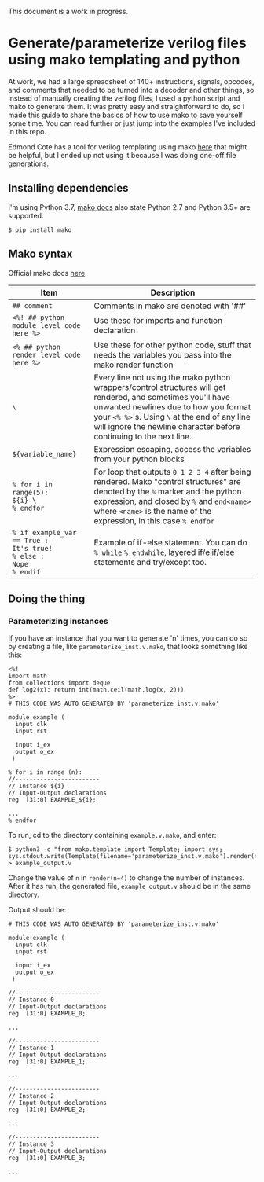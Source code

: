 This document is a work in progress.
# Generate/parameterize verilog files using mako templating and python

At work, we had a large spreadsheet of 140+ instructions, signals, opcodes, and comments that needed to be turned into a decoder and other things, so instead of manually creating the verilog files, I used a python script and mako to generate them. It was pretty easy and straightforward to do, so I made this guide to share the basics of how to use mako to save yourself some time. You can read further or just jump into the examples I've included in this repo.

Edmond Cote has a tool for verilog templating using mako [here](https://github.com/edcote/vmako) that might be helpful, but I ended up not using it because I was doing one-off file generations.

## Installing dependencies
I'm using Python 3.7, [mako docs](https://www.makotemplates.org/) also state Python 2.7 and Python 3.5+ are supported. 
```
$ pip install mako
```
## Mako syntax
Official mako docs [here](https://docs.makotemplates.org/en/latest/syntax.html).

Item | Description
--- | --- 
`## comment` | Comments in mako are denoted with '##'
`<%! ## python module level code here %>` | Use these for imports and function declaration
`<% ## python render level code here %>` | Use these for other python code, stuff that needs the variables you pass into the mako render function 
`\` | Every line not using the mako python wrappers/control structures will get rendered, and sometimes you'll have unwanted newlines due to how you format your `<% %>`'s. Using `\` at the end of any line will ignore the newline character before continuing to the next line.
`${variable_name}` | Expression escaping, access the variables from your python blocks
`% for i in range(5): `<br> `${i} \` <br>`% endfor` | For loop that outputs `0 1 2 3 4` after being rendered. Mako "control structures" are denoted by the `%` marker and the python expression, and closed by `%` and `end<name>` where `<name>` is the name of the expression, in this case `% endfor`
`% if example_var == True :` <br> `It's true!` <br> `% else : ` <br> `Nope` <br>`% endif` | Example of if-else statement. You can do `% while` `% endwhile`, layered if/elif/else statements and try/except too.


## Doing the thing
### Parameterizing instances
If you have an instance that you want to generate 'n' times, you can do so by creating a file, like `parameterize_inst.v.mako`, that looks something like this:
```
<%!
import math
from collections import deque
def log2(x): return int(math.ceil(math.log(x, 2)))
%>
# THIS CODE WAS AUTO GENERATED BY 'parameterize_inst.v.mako'

module example (
  input clk
  input rst
  
  input i_ex
  output o_ex
 )
 
% for i in range (n):
//------------------------
// Instance ${i}
// Input-Output declarations
reg  [31:0] EXAMPLE_${i}; 

...
% endfor

```
To run, cd to the directory containing `example.v.mako`, and enter:
```
$ python3 -c "from mako.template import Template; import sys; sys.stdout.write(Template(filename='parameterize_inst.v.mako').render(n=4))" > example_output.v
```
Change the value of `n` in `render(n=4)` to change the number of instances.
After it has run, the generated file, `example_output.v` should be in the same directory.

Output should be:
```
# THIS CODE WAS AUTO GENERATED BY 'parameterize_inst.v.mako'

module example (
  input clk
  input rst
  
  input i_ex
  output o_ex
 )
 
//------------------------
// Instance 0
// Input-Output declarations
reg  [31:0] EXAMPLE_0; 

...

//------------------------
// Instance 1
// Input-Output declarations
reg  [31:0] EXAMPLE_1; 

...

//------------------------
// Instance 2
// Input-Output declarations
reg  [31:0] EXAMPLE_2; 

...

//------------------------
// Instance 3
// Input-Output declarations
reg  [31:0] EXAMPLE_3; 

...

```
